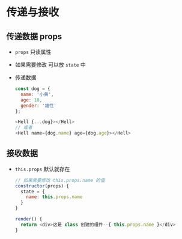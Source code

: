 # 传递与接收

## 传递数据 props

  - `props` 只读属性

  - 如果需要修改 可以放 `state` 中

  - 传递数据

    ```javascript
    const dog = {
      name: '小黄',
      age: 18,
      gender: '雄性'
    };

    <Hell {...dog}></Hell>
    // 或者
    <Hell name={dog.name} age={dog.age}></Hell>
    ```

## 接收数据

  - `this.props` 默认就存在

    ```javascript
    // 如果需要修改 this.props.name 的值
    constructor(props) {
      state = {
        name: this.props.name
      }
    }

    render() {
      return <div>这是 class 创建的组件--{ this.props.name }</div>
    }
    ```
